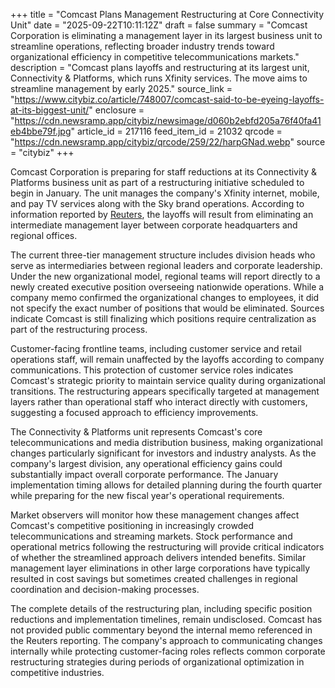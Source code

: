 +++
title = "Comcast Plans Management Restructuring at Core Connectivity Unit"
date = "2025-09-22T10:11:12Z"
draft = false
summary = "Comcast Corporation is eliminating a management layer in its largest business unit to streamline operations, reflecting broader industry trends toward organizational efficiency in competitive telecommunications markets."
description = "Comcast plans layoffs and restructuring at its largest unit, Connectivity & Platforms, which runs Xfinity services. The move aims to streamline management by early 2025."
source_link = "https://www.citybiz.co/article/748007/comcast-said-to-be-eyeing-layoffs-at-its-biggest-unit/"
enclosure = "https://cdn.newsramp.app/citybiz/newsimage/d060b2ebfd205a76f40fa41eb4bbe79f.jpg"
article_id = 217116
feed_item_id = 21032
qrcode = "https://cdn.newsramp.app/citybiz/qrcode/259/22/harpGNad.webp"
source = "citybiz"
+++

<p>Comcast Corporation is preparing for staff reductions at its Connectivity & Platforms business unit as part of a restructuring initiative scheduled to begin in January. The unit manages the company's Xfinity internet, mobile, and pay TV services along with the Sky brand operations. According to information reported by <a href="https://www.reuters.com" rel="nofollow" target="_blank">Reuters</a>, the layoffs will result from eliminating an intermediate management layer between corporate headquarters and regional offices.</p><p>The current three-tier management structure includes division heads who serve as intermediaries between regional leaders and corporate leadership. Under the new organizational model, regional teams will report directly to a newly created executive position overseeing nationwide operations. While a company memo confirmed the organizational changes to employees, it did not specify the exact number of positions that would be eliminated. Sources indicate Comcast is still finalizing which positions require centralization as part of the restructuring process.</p><p>Customer-facing frontline teams, including customer service and retail operations staff, will remain unaffected by the layoffs according to company communications. This protection of customer service roles indicates Comcast's strategic priority to maintain service quality during organizational transitions. The restructuring appears specifically targeted at management layers rather than operational staff who interact directly with customers, suggesting a focused approach to efficiency improvements.</p><p>The Connectivity & Platforms unit represents Comcast's core telecommunications and media distribution business, making organizational changes particularly significant for investors and industry analysts. As the company's largest division, any operational efficiency gains could substantially impact overall corporate performance. The January implementation timing allows for detailed planning during the fourth quarter while preparing for the new fiscal year's operational requirements.</p><p>Market observers will monitor how these management changes affect Comcast's competitive positioning in increasingly crowded telecommunications and streaming markets. Stock performance and operational metrics following the restructuring will provide critical indicators of whether the streamlined approach delivers intended benefits. Similar management layer eliminations in other large corporations have typically resulted in cost savings but sometimes created challenges in regional coordination and decision-making processes.</p><p>The complete details of the restructuring plan, including specific position reductions and implementation timelines, remain undisclosed. Comcast has not provided public commentary beyond the internal memo referenced in the Reuters reporting. The company's approach to communicating changes internally while protecting customer-facing roles reflects common corporate restructuring strategies during periods of organizational optimization in competitive industries.</p>